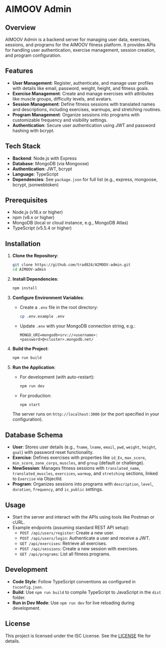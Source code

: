# AIMOOV Admin

## Overview
AIMOOV Admin is a backend server for managing user data, exercises, sessions, and programs for the AIMOOV fitness platform. It provides APIs for handling user authentication, exercise management, session creation, and program configuration.

## Features
- **User Management**: Register, authenticate, and manage user profiles with details like email, password, weight, height, and fitness goals.
- **Exercise Management**: Create and manage exercises with attributes like muscle groups, difficulty levels, and avatars.
- **Session Management**: Define fitness sessions with translated names and descriptions, including exercises, warmups, and stretching routines.
- **Program Management**: Organize sessions into programs with customizable frequency and visibility settings.
- **Authentication**: Secure user authentication using JWT and password hashing with bcrypt.

## Tech Stack
- **Backend**: Node.js with Express
- **Database**: MongoDB (via Mongoose)
- **Authentication**: JWT, bcrypt
- **Language**: TypeScript
- **Dependencies**: See `package.json` for full list (e.g., express, mongoose, bcrypt, jsonwebtoken)

## Prerequisites
- Node.js (v16.x or higher)
- npm (v8.x or higher)
- MongoDB (local or cloud instance, e.g., MongoDB Atlas)
- TypeScript (v5.5.4 or higher)

## Installation
1. **Clone the Repository**:
   ```bash
   git clone https://github.com/trad024/AIMOOV-admin.git
   cd AIMOOV-admin
   ```

2. **Install Dependencies**:
   ```bash
   npm install
   ```

3. **Configure Environment Variables**:
   - Create a `.env` file in the root directory:
     ```bash
     cp .env.example .env
     ```
   - Update `.env` with your MongoDB connection string, e.g.:
     ```
     MONGO_URI=mongodb+srv://<username>:<password>@<cluster>.mongodb.net/
     ```

4. **Build the Project**:
   ```bash
   npm run build
   ```

5. **Run the Application**:
   - For development (with auto-restart):
     ```bash
     npm run dev
     ```
   - For production:
     ```bash
     npm start
     ```

   The server runs on `http://localhost:3000` (or the port specified in your configuration).

## Database Schema
- **User**: Stores user details (e.g., `fname`, `lname`, `email`, `pwd`, `weight`, `height`, `goal`) with password reset functionality.
- **Exercise**: Defines exercises with properties like `id_Ex`, `max_score`, `min_score`, `zone_corps`, `muscles`, and `group` (default or challenge).
- **NewSession**: Manages fitness sessions with `translated_name`, `translated_muscles`, `exercices`, `warmup`, and `stretching` sections, linked to `Exercise` via ObjectId.
- **Program**: Organizes sessions into programs with `description`, `level`, `duration`, `frequency`, and `is_public` settings.

## Usage
- Start the server and interact with the APIs using tools like Postman or cURL.
- Example endpoints (assuming standard REST API setup):
  - `POST /api/users/register`: Create a new user.
  - `POST /api/users/login`: Authenticate a user and receive a JWT.
  - `GET /api/exercises`: Retrieve all exercises.
  - `POST /api/sessions`: Create a new session with exercises.
  - `GET /api/programs`: List all fitness programs.

## Development
- **Code Style**: Follow TypeScript conventions as configured in `tsconfig.json`.
- **Build**: Use `npm run build` to compile TypeScript to JavaScript in the `dist` folder.
- **Run in Dev Mode**: Use `npm run dev` for live reloading during development.

## License
This project is licensed under the ISC License. See the [LICENSE](LICENSE) file for details.
